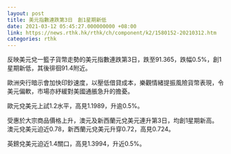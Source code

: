 ```yaml
---
layout: post
title: 美元指數連跌第3日　創1星期新低
date: 2021-03-12 05:45:27.000000000 +08:00
link: https://news.rthk.hk/rthk/ch/component/k2/1580152-20210312.htm
categories: rthk
---
```


反映美元兌一籃子貨幣走勢的美元指數連跌第3日，跌至91.365，跌幅0.5%，創1星期新低，其後徘徊91.4附近。

歐洲央行暗示會加快印鈔速度，以壓低借貸成本，樂觀情緒提振風險貨幣表現，令美元偏軟，市場亦紓緩對美國通脹急升的擔憂。

歐元兌美元上試1.2水平，高見1.1989，升逾0.5%。

受惠於大宗商品價格上升，澳元及新西蘭元兌美元連升第3日，均創1星期新高。澳元兌美元迫近0.78，新西蘭元兌美元升穿0.72，高見0.724。

英鎊兌美元迫近1.4關口，高見1.3994，升近0.5%。
